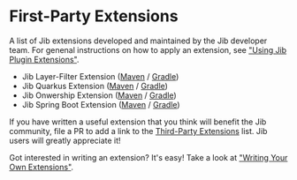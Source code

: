 # First-Party Extensions

A list of Jib extensions developed and maintained by the Jib developer team. For genenal instructions on how to apply an extension, see ["Using Jib Plugin Extensions"](../README.md#using-jib-plugin-extensions).

- Jib Layer-Filter Extension ([Maven](jib-layer-filter-extension-maven) / [Gradle](jib-layer-filter-extension-gradle))
- Jib Quarkus Extension ([Maven](jib-quarkus-extension-maven) / [Gradle](jib-quarkus-extension-gradle))
- Jib Onwership Extension ([Maven](jib-ownership-extension-maven) / [Gradle](jib-ownership-extension-gradle))
- Jib Spring Boot Extension ([Maven](jib-spring-boot-extension-maven) / [Gradle](jib-spring-boot-extension-gradle))

If you have written a useful extension that you think will benefit the Jib community, file a PR to add a link to the [Third-Party Extensions](../third-party/) list. Jib users will greatly appreciate it!

Got interested in writing an extension? It's easy! Take a look at ["Writing Your Own Extensions"](../README.md#writing-your-own-extensions).
